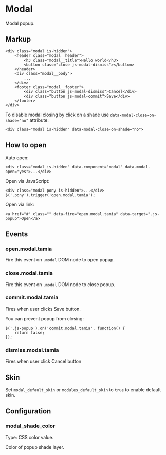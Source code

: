 # Modal

Modal popup.


## Markup

	<div class="modal is-hidden">
		<header class="modal__header">
			<h3 class="modal__title">Hello world</h3>
			<button class="close js-modal-dismiss"></button>
		</header>
		<div class="modal__body">
			...
		</div>
		<footer class="modal__footer">
			<div class="button js-modal-dismiss">Cancel</div>
			<div class="button js-modal-commit">Save</div>
		</footer>
	</div>

To disable modal closing by click on a shade use `data-modal-close-on-shade="no"` attribute:

	<div class="modal is-hidden" data-modal-close-on-shade="no">

## How to open

Auto open:

	<div class="modal is-hidden" data-component="modal" data-modal-open="yes">...</div>

Open via JavaScript:

	<div class="modal pony is-hidden">...</div>
	$('.pony').trigger('open.modal.tamia');

Open via link:

	<a href="#" class="" data-fire="open.modal.tamia" data-target=".js-popup">Open</a>


## Events

### open.modal.tamia

Fire this event on `.modal` DOM node to open popup.

### close.modal.tamia

Fire this event on `.modal` DOM node to close popup.

### commit.modal.tamia

Fires when user clicks Save button.

You can prevent popup from closing:

	$('.js-popup').on('commit.modal.tamia', function() {
		return false;
	});

### dismiss.modal.tamia

Fires when user click Cancel button


## Skin

Set `modal_default_skin` or `modules_default_skin` to `true` to enable default skin.


## Configuration

### modal_shade_color

Type: CSS color value.

Color of popup shade layer.
